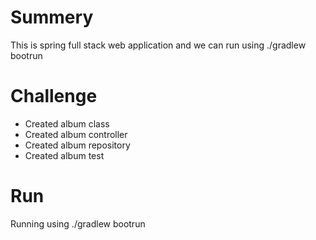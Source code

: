 # Summery
This is spring full stack web application and we can run using ./gradlew bootrun
# Challenge
* Created album class
* Created album controller
* Created album repository
* Created album test
# Run
Running using ./gradlew bootrun
